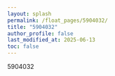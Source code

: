 ```yaml
---
layout: splash
permalink: /float_pages/5904032/
title: "5904032"
author_profile: false
last_modified_at: 2025-06-13
toc: false
---
```

 
5904032
